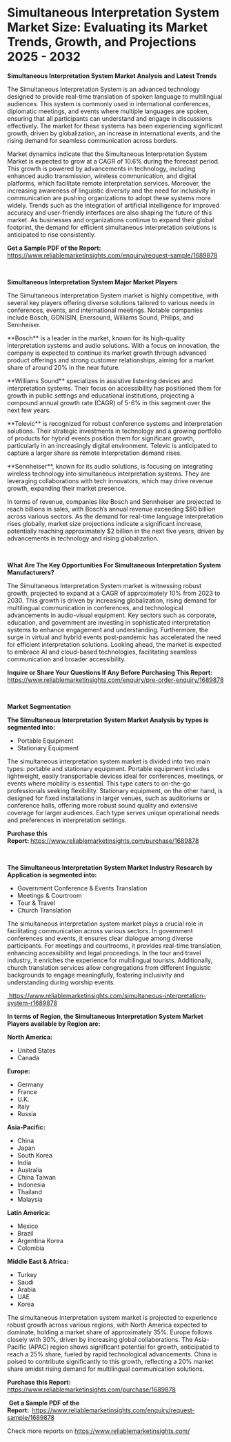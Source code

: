 <p><h1>Simultaneous Interpretation System Market Size: Evaluating its Market Trends, Growth, and Projections 2025 - 2032</h1></p><p><strong>Simultaneous Interpretation System Market Analysis and Latest Trends</strong></p>
<p><p>The Simultaneous Interpretation System is an advanced technology designed to provide real-time translation of spoken language to multilingual audiences. This system is commonly used in international conferences, diplomatic meetings, and events where multiple languages are spoken, ensuring that all participants can understand and engage in discussions effectively. The market for these systems has been experiencing significant growth, driven by globalization, an increase in international events, and the rising demand for seamless communication across borders.</p><p>Market dynamics indicate that the Simultaneous Interpretation System Market is expected to grow at a CAGR of 10.6% during the forecast period. This growth is powered by advancements in technology, including enhanced audio transmission, wireless communication, and digital platforms, which facilitate remote interpretation services. Moreover, the increasing awareness of linguistic diversity and the need for inclusivity in communication are pushing organizations to adopt these systems more widely. Trends such as the integration of artificial intelligence for improved accuracy and user-friendly interfaces are also shaping the future of this market. As businesses and organizations continue to expand their global footprint, the demand for efficient simultaneous interpretation solutions is anticipated to rise consistently.</p></p>
<p><strong>Get a Sample PDF of the Report:&nbsp;</strong> <a href="https://www.reliablemarketinsights.com/enquiry/request-sample/1689878?utm_campaign=2204&utm_medium=2&utm_source=Github&utm_content=ia&utm_term=26032025&utm_id=simultaneous-interpretation-system">https://www.reliablemarketinsights.com/enquiry/request-sample/1689878</a></p>
<p>&nbsp;</p>
<p><strong>Simultaneous Interpretation System Major Market Players</strong></p>
<p><p>The Simultaneous Interpretation System market is highly competitive, with several key players offering diverse solutions tailored to various needs in conferences, events, and international meetings. Notable companies include Bosch, GONISIN, Enersound, Williams Sound, Philips, and Sennheiser.</p><p>**Bosch** is a leader in the market, known for its high-quality interpretation systems and audio solutions. With a focus on innovation, the company is expected to continue its market growth through advanced product offerings and strong customer relationships, aiming for a market share of around 20% in the near future.</p><p>**Williams Sound** specializes in assistive listening devices and interpretation systems. Their focus on accessibility has positioned them for growth in public settings and educational institutions, projecting a compound annual growth rate (CAGR) of 5-6% in this segment over the next few years.</p><p>**Televic** is recognized for robust conference systems and interpretation solutions. Their strategic investments in technology and a growing portfolio of products for hybrid events position them for significant growth, particularly in an increasingly digital environment. Televic is anticipated to capture a larger share as remote interpretation demand rises.</p><p>**Sennheiser**, known for its audio solutions, is focusing on integrating wireless technology into simultaneous interpretation systems. They are leveraging collaborations with tech innovators, which may drive revenue growth, expanding their market presence.</p><p>In terms of revenue, companies like Bosch and Sennheiser are projected to reach billions in sales, with Bosch’s annual revenue exceeding $80 billion across various sectors. As the demand for real-time language interpretation rises globally, market size projections indicate a significant increase, potentially reaching approximately $2 billion in the next five years, driven by advancements in technology and rising globalization.</p></p>
<p>&nbsp;</p>
<p><strong>What Are The Key Opportunities For Simultaneous Interpretation System Manufacturers?</strong></p>
<p><p>The Simultaneous Interpretation System market is witnessing robust growth, projected to expand at a CAGR of approximately 10% from 2023 to 2030. This growth is driven by increasing globalization, rising demand for multilingual communication in conferences, and technological advancements in audio-visual equipment. Key sectors such as corporate, education, and government are investing in sophisticated interpretation systems to enhance engagement and understanding. Furthermore, the surge in virtual and hybrid events post-pandemic has accelerated the need for efficient interpretation solutions. Looking ahead, the market is expected to embrace AI and cloud-based technologies, facilitating seamless communication and broader accessibility.</p></p>
<p><strong>Inquire or Share Your Questions If Any Before Purchasing This Report:</strong> <a href="https://www.reliablemarketinsights.com/enquiry/pre-order-enquiry/1689878?utm_campaign=2204&utm_medium=2&utm_source=Github&utm_content=ia&utm_term=26032025&utm_id=simultaneous-interpretation-system">https://www.reliablemarketinsights.com/enquiry/pre-order-enquiry/1689878</a></p>
<p>&nbsp;</p>
<p><strong>Market Segmentation</strong></p>
<p><strong>The Simultaneous Interpretation System Market Analysis by types is segmented into:</strong></p>
<p><ul><li>Portable Equipment</li><li>Stationary Equipment</li></ul></p>
<p><p>The simultaneous interpretation system market is divided into two main types: portable and stationary equipment. Portable equipment includes lightweight, easily transportable devices ideal for conferences, meetings, or events where mobility is essential. This type caters to on-the-go professionals seeking flexibility. Stationary equipment, on the other hand, is designed for fixed installations in larger venues, such as auditoriums or conference halls, offering more robust sound quality and extensive coverage for larger audiences. Each type serves unique operational needs and preferences in interpretation settings.</p></p>
<p><strong>Purchase this Report:&nbsp;</strong><a href="https://www.reliablemarketinsights.com/purchase/1689878?utm_campaign=2204&utm_medium=2&utm_source=Github&utm_content=ia&utm_term=26032025&utm_id=simultaneous-interpretation-system">https://www.reliablemarketinsights.com/purchase/1689878</a></p>
<p>&nbsp;</p>
<p><strong>The Simultaneous Interpretation System Market Industry Research by Application is segmented into:</strong></p>
<p><ul><li>Government Conference & Events Translation</li><li>Meetings & Courtroom</li><li>Tour & Travel</li><li>Church Translation</li></ul></p>
<p><p>The simultaneous interpretation system market plays a crucial role in facilitating communication across various sectors. In government conferences and events, it ensures clear dialogue among diverse participants. For meetings and courtrooms, it provides real-time translation, enhancing accessibility and legal proceedings. In the tour and travel industry, it enriches the experience for multilingual tourists. Additionally, church translation services allow congregations from different linguistic backgrounds to engage meaningfully, fostering inclusivity and understanding during worship events.</p></p>
<p><a href="https://www.reliablemarketinsights.com/simultaneous-interpretation-system-r1689878?utm_campaign=2204&utm_medium=2&utm_source=Github&utm_content=ia&utm_term=26032025&utm_id=simultaneous-interpretation-system">&nbsp;https://www.reliablemarketinsights.com/simultaneous-interpretation-system-r1689878</a></p>
<p><strong>In terms of Region, the Simultaneous Interpretation System Market Players available by Region are:</strong></p>
<p>
    <p> <strong> North America: </strong>
        <ul>
            <li>United States</li>
            <li>Canada</li>
        </ul>
        </p> 
    <p> <strong> Europe: </strong>
        <ul>
            <li>Germany</li>
            <li>France</li>
            <li>U.K.</li>
            <li>Italy</li>
            <li>Russia</li>
        </ul>
        </p> 
    <p> <strong> Asia-Pacific: </strong>
        <ul>
            <li>China</li>
            <li>Japan</li>
            <li>South Korea</li>
            <li>India</li>
            <li>Australia</li>
            <li>China Taiwan</li>
            <li>Indonesia</li>
            <li>Thailand</li>
            <li>Malaysia</li>
        </ul>
        </p> 
    <p> <strong> Latin America: </strong>
        <ul>
            <li>Mexico</li>
            <li>Brazil</li>
            <li>Argentina Korea</li>
            <li>Colombia</li>
        </ul>
        </p> 
    <p> <strong> Middle East & Africa: </strong>
        <ul>
            <li>Turkey</li>
            <li>Saudi</li>
            <li>Arabia</li>
            <li>UAE</li>
            <li>Korea</li>
        </ul>
    </p>
    </p>
<p><p>The simultaneous interpretation system market is projected to experience robust growth across various regions, with North America expected to dominate, holding a market share of approximately 35%. Europe follows closely with 30%, driven by increasing global collaborations. The Asia-Pacific (APAC) region shows significant potential for growth, anticipated to reach a 25% share, fueled by rapid technological advancements. China is poised to contribute significantly to this growth, reflecting a 20% market share amidst rising demand for multilingual communication solutions.</p></p>
<p><strong>Purchase this Report: </strong><a href="https://www.reliablemarketinsights.com/purchase/1689878?utm_campaign=2204&utm_medium=2&utm_source=Github&utm_content=ia&utm_term=26032025&utm_id=simultaneous-interpretation-system">https://www.reliablemarketinsights.com/purchase/1689878</a></p>
<p>&nbsp;<strong>Get a Sample PDF of the Report:&nbsp;&nbsp;</strong><a href="https://www.reliablemarketinsights.com/enquiry/request-sample/1689878?utm_campaign=2204&utm_medium=2&utm_source=Github&utm_content=ia&utm_term=26032025&utm_id=simultaneous-interpretation-system">https://www.reliablemarketinsights.com/enquiry/request-sample/1689878</a></p>
<p><strong></strong></p>
<p>Check more reports on <a href="https://www.reliablemarketinsights.com/?utm_campaign=2204&utm_medium=2&utm_source=Github&utm_content=ia&utm_term=26032025&utm_id=simultaneous-interpretation-system">https://www.reliablemarketinsights.com/</a></p>
